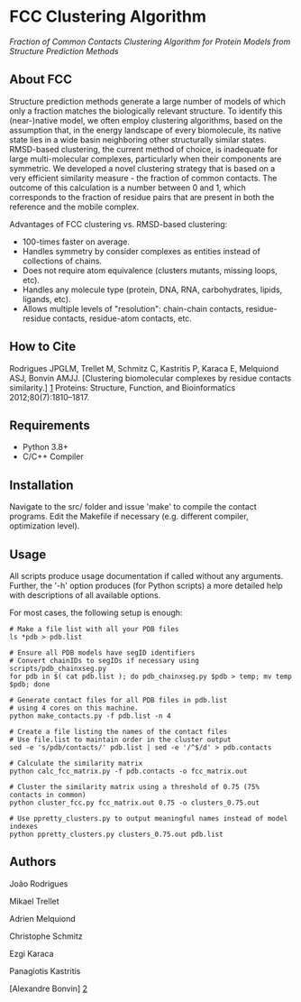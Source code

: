 FCC Clustering Algorithm
========================

*Fraction of Common Contacts Clustering Algorithm for Protein Models from Structure Prediction Methods*

About FCC
---------

Structure prediction methods generate a large number of models of which only a fraction matches the biologically relevant structure. To identify this (near-)native model, we often employ clustering 
algorithms, based on the assumption that, in the energy landscape of every biomolecule, its native state lies in a wide basin neighboring other structurally similar states. RMSD-based clustering, the 
current method of choice, is inadequate for large multi-molecular complexes, particularly when their components are symmetric. We developed a novel clustering strategy that is based on a very 
efficient similarity measure - the fraction of common contacts. The outcome of this calculation is a number between 0 and 1, which corresponds to the fraction of residue pairs that are present in 
both the reference and the mobile complex.

Advantages of FCC clustering vs. RMSD-based clustering:
* 100-times faster on average.
* Handles symmetry by consider complexes as entities instead of collections of chains.
* Does not require atom equivalence (clusters mutants, missing loops, etc).
* Handles any molecule type (protein, DNA, RNA, carbohydrates, lipids, ligands, etc).
* Allows multiple levels of "resolution": chain-chain contacts, residue-residue contacts, residue-atom contacts, etc.

How to Cite
-----------
Rodrigues JPGLM, Trellet M, Schmitz C, Kastritis P, Karaca E, Melquiond ASJ, Bonvin AMJJ. 
[Clustering biomolecular complexes by residue contacts similarity.] [1]
Proteins: Structure, Function, and Bioinformatics 2012;80(7):1810–1817.

Requirements
------------

* Python 3.8+
* C/C++ Compiler

Installation
------------

Navigate to the src/ folder and issue 'make' to compile the contact programs.
Edit the Makefile if necessary (e.g. different compiler, optimization level).

Usage
------------

All scripts produce usage documentation if called without any arguments. Further,
the '-h' option produces (for Python scripts) a more detailed help with descriptions
of all available options.

For most cases, the following setup is enough:

    # Make a file list with all your PDB files
    ls *pdb > pdb.list
    
    # Ensure all PDB models have segID identifiers
    # Convert chainIDs to segIDs if necessary using scripts/pdb_chainxseg.py
    for pdb in $( cat pdb.list ); do pdb_chainxseg.py $pdb > temp; mv temp $pdb; done

    # Generate contact files for all PDB files in pdb.list
    # using 4 cores on this machine.
    python make_contacts.py -f pdb.list -n 4

    # Create a file listing the names of the contact files
    # Use file.list to maintain order in the cluster output
    sed -e 's/pdb/contacts/' pdb.list | sed -e '/^$/d' > pdb.contacts

    # Calculate the similarity matrix
    python calc_fcc_matrix.py -f pdb.contacts -o fcc_matrix.out

    # Cluster the similarity matrix using a threshold of 0.75 (75% contacts in common)
    python cluster_fcc.py fcc_matrix.out 0.75 -o clusters_0.75.out

    # Use ppretty_clusters.py to output meaningful names instead of model indexes
    python ppretty_clusters.py clusters_0.75.out pdb.list

Authors
------

João Rodrigues

Mikael Trellet

Adrien Melquiond

Christophe Schmitz

Ezgi Karaca

Panagiotis Kastritis

[Alexandre Bonvin] [2]

[1]: http://www.ncbi.nlm.nih.gov/pubmed/22489062 "FCC @ Pubmed"
[2]: http://nmr.chem.uu.nl/~abonvin "Alexandre Bonvin's Homepage"
